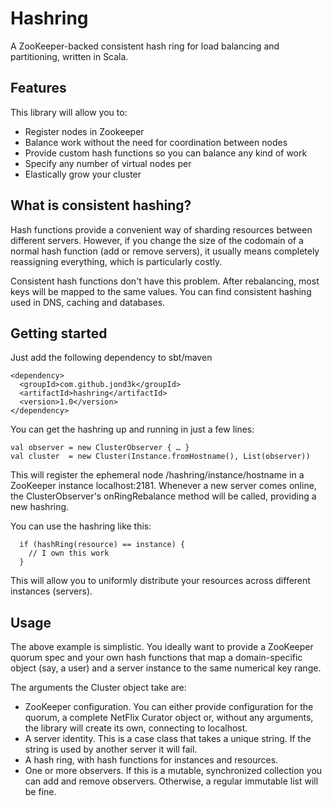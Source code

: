 Hashring
========

A ZooKeeper-backed consistent hash ring for load balancing and partitioning, written in Scala.

Features
--------

This library will allow you to:

* Register nodes in Zookeeper
* Balance work without the need for coordination between nodes
* Provide custom hash functions so you can balance any kind of work
* Specify any number of virtual nodes per 
* Elastically grow your cluster


What is consistent hashing?
---------------------------

Hash functions provide a convenient way of sharding resources between different servers. However, if you change the size of the codomain of a normal hash function (add or remove servers), it usually means completely reassigning everything, which is particularly costly.

Consistent hash functions don't have this problem. After rebalancing, most keys will be mapped to the same values. You can find consistent hashing used in DNS, caching and databases.

Getting started
---------------

Just add the following dependency to sbt/maven

    <dependency>
      <groupId>com.github.jond3k</groupId>
      <artifactId>hashring</artifactId>
      <version>1.0</version>
    </dependency>

You can get the hashring up and running in just a few lines:

    val observer = new ClusterObserver { … }
    val cluster  = new Cluster(Instance.fromHostname(), List(observer))

This will register the ephemeral node /hashring/instance/hostname in a ZooKeeper instance localhost:2181. Whenever a new server comes online, the ClusterObserver's onRingRebalance method will be called, providing a new hashring.

You can use the hashring like this:

      if (hashRing(resource) == instance) {
        // I own this work
      }

This will allow you to uniformly distribute your resources across different instances (servers).

Usage
-----
The above example is simplistic. You ideally want to provide a ZooKeeper quorum spec and your own hash functions that map a domain-specific object (say, a user) and a server instance to the same numerical key range.

The arguments the Cluster object take are:

* ZooKeeper configuration. You can either provide configuration for the quorum, a complete NetFlix Curator object or, without any arguments, the library will create its own, connecting to localhost.
* A server identity. This is a case class that takes a unique string. If the string is used by another server it will fail. 
* A hash ring, with hash functions for instances and resources.
* One or more observers. If this is a mutable, synchronized collection you can add and remove observers. Otherwise, a regular immutable list will be fine.




